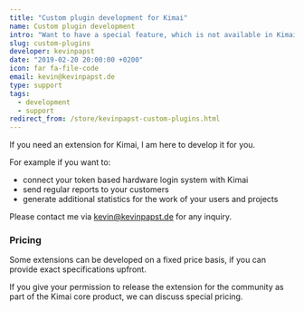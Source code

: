 ```yaml
---
title: "Custom plugin development for Kimai"
name: Custom plugin development
intro: "Want to have a special feature, which is not available in Kimai? I can develop it for you!"
slug: custom-plugins
developer: kevinpapst
date: "2019-02-20 20:00:00 +0200"
icon: far fa-file-code
email: kevin@kevinpapst.de
type: support
tags:
  - development
  - support
redirect_from: /store/kevinpapst-custom-plugins.html
---
```


If you need an extension for Kimai, I am here to develop it for you. 

For example if you want to: 

- connect your token based hardware login system with Kimai 
- send regular reports to your customers
- generate additional statistics for the work of your users and projects

Please contact me via [kevin@kevinpapst.de](mailto:kevin@kevinpapst.de) for any inquiry.

### Pricing
 
Some extensions can be developed on a fixed price basis, if you can provide exact specifications upfront.

If you give your permission to release the extension for the community as part of the Kimai core product, 
we can discuss special pricing.  


